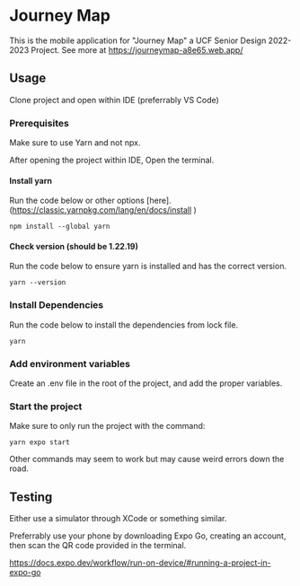 # Journey Map

This is the mobile application for "Journey Map" a UCF Senior Design 2022-2023 Project.
See more at https://journeymap-a8e65.web.app/

## Usage

Clone project and open within IDE (preferrably VS Code)

### Prerequisites

Make sure to use Yarn and not npx.

After opening the project within IDE,
Open the terminal.

#### Install yarn

Run the code below or other options [here].(https://classic.yarnpkg.com/lang/en/docs/install
)

`npm install --global yarn`

#### Check version (should be 1.22.19)

Run the code below to ensure yarn is installed and has the correct version.

`yarn --version`

### Install Dependencies

Run the code below to install the dependencies from lock file.

`yarn`

### Add environment variables

Create an .env file in the root of the project, and add the proper variables.

### Start the project

Make sure to only run the project with the command:

`yarn expo start`

Other commands may seem to work but may cause weird errors down the road.

## Testing

Either use a simulator through XCode or something similar.

Preferrably use your phone by downloading Expo Go, creating an account,
then scan the QR code provided in the terminal.

https://docs.expo.dev/workflow/run-on-device/#running-a-project-in-expo-go
